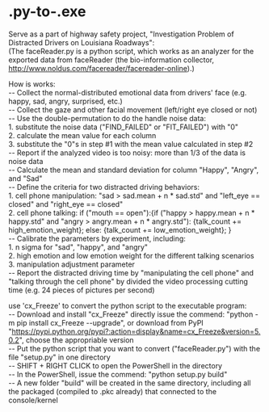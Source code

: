# .py-to-.exe
Serve as a part of highway safety project, "Investigation Problem of Distracted Drivers on Louisiana Roadways":  
(The faceReader.py is a python script, which works as an analyzer for the exported data from faceReader (the bio-information collector, http://www.noldus.com/facereader/facereader-online).)  

How is works:  
-- Collect the normal-distributed emotional data from drivers' face (e.g. happy, sad, angry, surprised, etc.)  
-- Collect the gaze and other facial movement (left/right eye closed or not)  
-- Use the double-permutation to do the handle noise data:  
        1. substitute the noise data ("FIND_FAILED" or "FIT_FAILED") with "0"  
        2. calculate the mean value for each column  
        3. substitute the "0"s in step #1 with the mean value calculated in step #2  
-- Report if the analyzed video is too noisy: more than 1/3 of the data is noise data  
-- Calculate the mean and standard deviation for column "Happy", "Angry", and "Sad"  
-- Define the criteria for two distracted driving behaviors:  
        1. cell phone manipulation: "sad > sad.mean + n * sad.std" and "left_eye == closed" and "right_eye == closed"  
        2. cell phone talking: if ("mouth == open"):{if ("happy > happy.mean + n * happy.std" and "angry > angry.mean + n * angry.std"): {talk_count += high_emotion_weight}; else: {talk_count += low_emotion_weight}; }  
-- Calibrate the parameters by experiment, including:  
        1. n sigma for "sad", "happy", and "angry"  
        2. high emotion and low emotion weight for the different talking scenarios                     
        3. manipulation adjustment parameter                                  
-- Report the distracted driving time by "manipulating the cell phone" and "talking through the cell phone" by divided the video processing cutting time (e.g. 24 pieces of pictures per second)                                 
        
use 'cx_Freeze' to convert the python script to the executable program:   
-- Download and install "cx_Freeze" directly issue the commend: "python -m pip install cx_Freeze --upgrade", or download from PyPI "https://pypi.python.org/pypi?:action=display&name=cx_Freeze&version=5.0.2", choose the appropriable version  
-- Put the python script that you want to convert ("faceReader.py") with the file "setup.py" in one directory  
-- SHIFT + RIGHT CLICK to open the PowerShell in the directory  
-- In the PowerShell, issue the commend: "python setup.py build"  
-- A new folder "build" will be created in the same directory, including all the packaged (compiled to .pkc already) that connected to the console/kernel    
